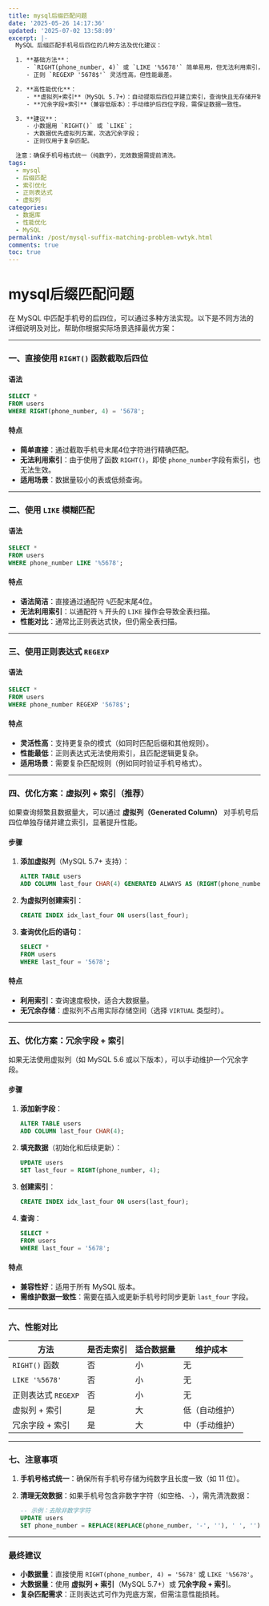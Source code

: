```yaml
---
title: mysql后缀匹配问题
date: '2025-05-26 14:17:36'
updated: '2025-07-02 13:58:09'
excerpt: |-
  MySQL 后缀匹配手机号后四位的几种方法及优化建议：  

  1. **基础方法**：  
     - `RIGHT(phone_number, 4)` 或 `LIKE '%5678'` 简单易用，但无法利用索引，适合小数据量。  
     - 正则 `REGEXP '5678$'` 灵活性高，但性能最差。  

  2. **高性能优化**：  
     - **虚拟列+索引**（MySQL 5.7+）：自动提取后四位并建立索引，查询快且无存储开销。  
     - **冗余字段+索引**（兼容低版本）：手动维护后四位字段，需保证数据一致性。  

  3. **建议**：  
     - 小数据用 `RIGHT()` 或 `LIKE`；  
     - 大数据优先虚拟列方案，次选冗余字段；  
     - 正则仅用于复杂匹配。  

  注意：确保手机号格式统一（纯数字），无效数据需提前清洗。
tags:
  - mysql
  - 后缀匹配
  - 索引优化
  - 正则表达式
  - 虚拟列
categories:
  - 数据库
  - 性能优化
  - MySQL
permalink: /post/mysql-suffix-matching-problem-vwtyk.html
comments: true
toc: true
---
```




# mysql后缀匹配问题

在 MySQL 中匹配手机号的后四位，可以通过多种方法实现。以下是不同方法的详细说明及对比，帮助你根据实际场景选择最优方案：

---

### 一、直接使用 `RIGHT()`​ 函数截取后四位

#### 语法

```sql
SELECT * 
FROM users 
WHERE RIGHT(phone_number, 4) = '5678';
```

#### 特点

* **简单直接**：通过截取手机号末尾4位字符进行精确匹配。
* **无法利用索引**：由于使用了函数 `RIGHT()`​，即使 `phone_number`​ 字段有索引，也无法生效。
* **适用场景**：数据量较小的表或低频查询。

---

### 二、使用 `LIKE`​ 模糊匹配

#### 语法

```sql
SELECT * 
FROM users 
WHERE phone_number LIKE '%5678';
```

#### 特点

* **语法简洁**：直接通过通配符 `%`​ 匹配末尾4位。
* **无法利用索引**：以通配符 `%`​ 开头的 `LIKE`​ 操作会导致全表扫描。
* **性能对比**：通常比正则表达式快，但仍需全表扫描。

---

### 三、使用正则表达式 `REGEXP`​

#### 语法

```sql
SELECT * 
FROM users 
WHERE phone_number REGEXP '5678$';
```

#### 特点

* **灵活性高**：支持更复杂的模式（如同时匹配后缀和其他规则）。
* **性能最低**：正则表达式无法使用索引，且匹配逻辑更复杂。
* **适用场景**：需要复杂匹配规则（例如同时验证手机号格式）。

---

### 四、优化方案：虚拟列 + 索引（推荐）

如果查询频繁且数据量大，可以通过 **虚拟列（Generated Column）**  对手机号后四位单独存储并建立索引，显著提升性能。

#### 步骤

1. **添加虚拟列**（MySQL 5.7+ 支持）：

    ```sql
    ALTER TABLE users
    ADD COLUMN last_four CHAR(4) GENERATED ALWAYS AS (RIGHT(phone_number, 4)) VIRTUAL;
    ```
2. **为虚拟列创建索引**：

    ```sql
    CREATE INDEX idx_last_four ON users(last_four);
    ```
3. **查询优化后的语句**：

    ```sql
    SELECT * 
    FROM users 
    WHERE last_four = '5678';
    ```

#### 特点

* **利用索引**：查询速度极快，适合大数据量。
* **无冗余存储**：虚拟列不占用实际存储空间（选择 `VIRTUAL`​ 类型时）。

---

### 五、优化方案：冗余字段 + 索引

如果无法使用虚拟列（如 MySQL 5.6 或以下版本），可以手动维护一个冗余字段。

#### 步骤

1. **添加新字段**：

    ```sql
    ALTER TABLE users 
    ADD COLUMN last_four CHAR(4);
    ```
2. **填充数据**（初始化和后续更新）：

    ```sql
    UPDATE users 
    SET last_four = RIGHT(phone_number, 4);
    ```
3. **创建索引**：

    ```sql
    CREATE INDEX idx_last_four ON users(last_four);
    ```
4. **查询**：

    ```sql
    SELECT * 
    FROM users 
    WHERE last_four = '5678';
    ```

#### 特点

* **兼容性好**：适用于所有 MySQL 版本。
* **需维护数据一致性**：需要在插入或更新手机号时同步更新 `last_four`​ 字段。

---

### 六、性能对比

|方法|是否走索引|适合数据量|维护成本|
| -----------------| ------------| ------------| ----------------|
|​`RIGHT()`​ 函数|否|小|无|
|​`LIKE '%5678'`​|否|小|无|
|正则表达式 `REGEXP`​|否|小|无|
|虚拟列 + 索引|是|大|低（自动维护）|
|冗余字段 + 索引|是|大|中（手动维护）|

---

### 七、注意事项

1. **手机号格式统一**：确保所有手机号存储为纯数字且长度一致（如 11 位）。
2. **清理无效数据**：如果手机号包含非数字字符（如空格、`-`​），需先清洗数据：

    ```sql
    -- 示例：去除非数字字符
    UPDATE users 
    SET phone_number = REPLACE(REPLACE(phone_number, '-', ''), ' ', '');
    ```

---

### 最终建议

* **小数据量**：直接使用 `RIGHT(phone_number, 4) = '5678'`​ 或 `LIKE '%5678'`​。
* **大数据量**：使用 **虚拟列 + 索引**（MySQL 5.7+）或 **冗余字段 + 索引**。
* **复杂匹配需求**：正则表达式可作为兜底方案，但需注意性能损耗。

‍
